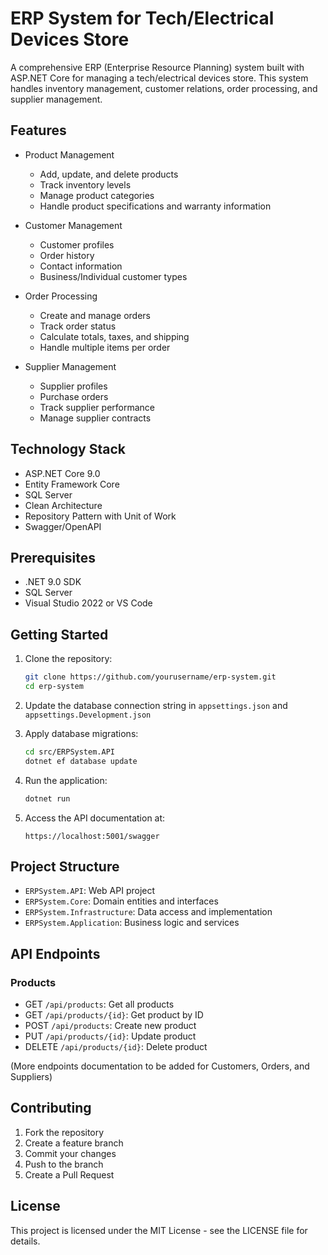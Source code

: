 # ERP System for Tech/Electrical Devices Store

A comprehensive ERP (Enterprise Resource Planning) system built with ASP.NET Core for managing a tech/electrical devices store. This system handles inventory management, customer relations, order processing, and supplier management.

## Features

- Product Management

  - Add, update, and delete products
  - Track inventory levels
  - Manage product categories
  - Handle product specifications and warranty information

- Customer Management

  - Customer profiles
  - Order history
  - Contact information
  - Business/Individual customer types

- Order Processing

  - Create and manage orders
  - Track order status
  - Calculate totals, taxes, and shipping
  - Handle multiple items per order

- Supplier Management
  - Supplier profiles
  - Purchase orders
  - Track supplier performance
  - Manage supplier contracts

## Technology Stack

- ASP.NET Core 9.0
- Entity Framework Core
- SQL Server
- Clean Architecture
- Repository Pattern with Unit of Work
- Swagger/OpenAPI

## Prerequisites

- .NET 9.0 SDK
- SQL Server
- Visual Studio 2022 or VS Code

## Getting Started

1. Clone the repository:

   ```bash
   git clone https://github.com/yourusername/erp-system.git
   cd erp-system
   ```

2. Update the database connection string in `appsettings.json` and `appsettings.Development.json`

3. Apply database migrations:

   ```bash
   cd src/ERPSystem.API
   dotnet ef database update
   ```

4. Run the application:

   ```bash
   dotnet run
   ```

5. Access the API documentation at:
   ```
   https://localhost:5001/swagger
   ```

## Project Structure

- `ERPSystem.API`: Web API project
- `ERPSystem.Core`: Domain entities and interfaces
- `ERPSystem.Infrastructure`: Data access and implementation
- `ERPSystem.Application`: Business logic and services

## API Endpoints

### Products

- GET `/api/products`: Get all products
- GET `/api/products/{id}`: Get product by ID
- POST `/api/products`: Create new product
- PUT `/api/products/{id}`: Update product
- DELETE `/api/products/{id}`: Delete product

(More endpoints documentation to be added for Customers, Orders, and Suppliers)

## Contributing

1. Fork the repository
2. Create a feature branch
3. Commit your changes
4. Push to the branch
5. Create a Pull Request

## License

This project is licensed under the MIT License - see the LICENSE file for details.
